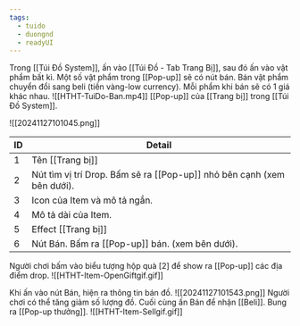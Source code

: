 ```yaml
---
tags:
  - tuido
  - duongnd
  - readyUI
---
```

Trong [[Túi Đồ System]], ấn vào [[Túi Đồ - Tab Trang Bị]], sau đó ấn vào vật phẩm bất kì.
Một số vật phẩm trong [[Pop-up]] sẽ có nút bán.
Bán vật phẩm chuyển đổi sang beli (tiền vàng-low currency). Mỗi phẩm khi bán sẽ có 1 giá khác nhau.
![[HTHT-TuiDo-Ban.mp4]]
[[Pop-up]] của [[Trang bị]] trong [[Túi Đồ System]].

![[20241127101045.png]]

| ID  | Detail                                                                 |
| --- | ---------------------------------------------------------------------- |
| 1   | Tên [[Trang bị]]                                                       |
| 2   | Nút tìm vị trí Drop. Bấm sẽ ra [[Pop-up]] nhỏ bên cạnh (xem bên dưới). |
| 3   | Icon của Item và mô tả ngắn.                                           |
| 4   | Mô tả dài của Item.                                                    |
| 5   | Effect [[Trang bị]]                                                    |
| 6   | Nút Bán. Bấm ra [[Pop-up]] bán. (xem bên dưới).                        |
Người chơi bấm vào biểu tượng hộp quà [2] để show ra [[Pop-up]] các địa điểm drop.
![[HTHT-Item-OpenGiftgif.gif]]

Khi ấn vào nút Bán, hiện ra thông tin bán đồ.
![[20241127101543.png]]
Người chơi có thể tăng giảm số lượng đồ.
Cuối cùng ấn Bán để nhận [[Beli]]. Bung ra [[Pop-up thưởng]].
![[HTHT-Item-Sellgif.gif]]